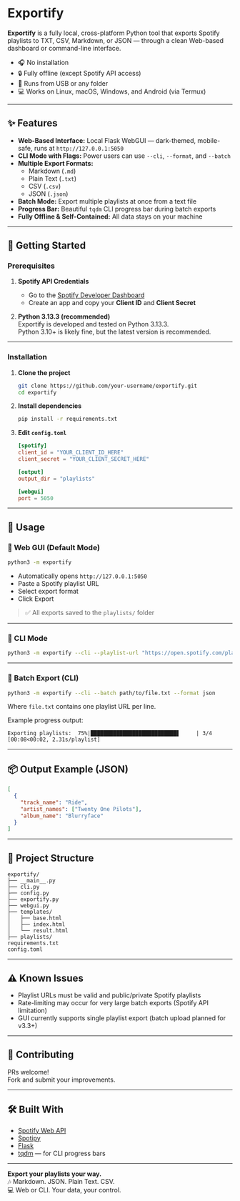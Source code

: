 # Exportify

**Exportify** is a fully local, cross-platform Python tool that exports Spotify playlists to TXT, CSV, Markdown, or JSON — through a clean Web-based dashboard or command-line interface.


- 🎧 No installation
- 🔒 Fully offline (except Spotify API access)
- 💾 Runs from USB or any folder
- 💻 Works on Linux, macOS, Windows, and Android (via Termux)

---

## ✨ Features

- **Web-Based Interface:** Local Flask WebGUI — dark-themed, mobile-safe, runs at `http://127.0.0.1:5050`
- **CLI Mode with Flags:** Power users can use `--cli`, `--format`, and `--batch`
- **Multiple Export Formats:** 
  - Markdown (`.md`)
  - Plain Text (`.txt`)
  - CSV (`.csv`)
  - JSON (`.json`)
- **Batch Mode:** Export multiple playlists at once from a text file
- **Progress Bar:** Beautiful `tqdm` CLI progress bar during batch exports
- **Fully Offline & Self-Contained:** All data stays on your machine

---

## 🔧 Getting Started

### Prerequisites

1. **Spotify API Credentials**
   - Go to the [Spotify Developer Dashboard](https://developer.spotify.com/dashboard/applications)
   - Create an app and copy your **Client ID** and **Client Secret**

2. **Python 3.13.3 (recommended)**  
   Exportify is developed and tested on Python 3.13.3.  
   Python 3.10+ is likely fine, but the latest version is recommended.

---

### Installation

1. **Clone the project**
   ```bash
   git clone https://github.com/your-username/exportify.git
   cd exportify
   ```

2. **Install dependencies**
   ```bash
   pip install -r requirements.txt
   ```

3. **Edit `config.toml`**
   ```toml
   [spotify]
   client_id = "YOUR_CLIENT_ID_HERE"
   client_secret = "YOUR_CLIENT_SECRET_HERE"

   [output]
   output_dir = "playlists"

   [webgui]
   port = 5050
   ```

---

## 🚀 Usage

### 🔹 Web GUI (Default Mode)

```bash
python3 -m exportify
```

- Automatically opens `http://127.0.0.1:5050`
- Paste a Spotify playlist URL
- Select export format
- Click Export

> ✅ All exports saved to the `playlists/` folder

---

### 🔸 CLI Mode

```bash
python3 -m exportify --cli --playlist-url "https://open.spotify.com/playlist/..." --format csv
```

---

### 🔹 Batch Export (CLI)

```bash
python3 -m exportify --cli --batch path/to/file.txt --format json
```

Where `file.txt` contains one playlist URL per line.

Example progress output:
```
Exporting playlists:  75%|███████████████████████████▌     | 3/4 [00:08<00:02, 2.31s/playlist]
```

---

## 📦 Output Example (JSON)

```json
[
  {
    "track_name": "Ride",
    "artist_names": ["Twenty One Pilots"],
    "album_name": "Blurryface"
  }
]
```

---

## 📂 Project Structure

```plaintext
exportify/
├── __main__.py
├── cli.py
├── config.py
├── exportify.py
├── webgui.py
├── templates/
│   ├── base.html
│   ├── index.html
│   └── result.html
├── playlists/
requirements.txt
config.toml
```

---

## ⚠ Known Issues

- Playlist URLs must be valid and public/private Spotify playlists
- Rate-limiting may occur for very large batch exports (Spotify API limitation)
- GUI currently supports single playlist export (batch upload planned for v3.3+)

---

## 🙌 Contributing

PRs welcome!  
Fork and submit your improvements.

---

## 🛠 Built With

- [Spotify Web API](https://developer.spotify.com/documentation/web-api/)
- [Spotipy](https://spotipy.readthedocs.io/)
- [Flask](https://flask.palletsprojects.com/)
- [tqdm](https://tqdm.github.io/) — for CLI progress bars

---

**Export your playlists your way.**  
🎶 Markdown. JSON. Plain Text. CSV.  
💻 Web or CLI. Your data, your control.
